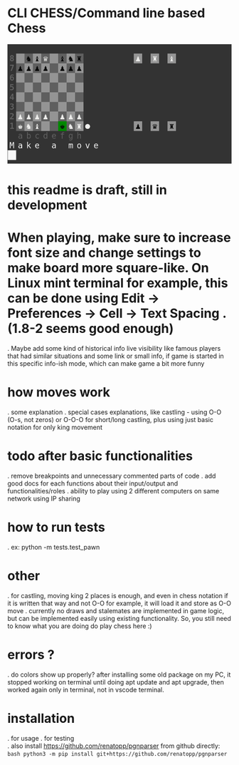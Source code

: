 # CLI CHESS/Command line based Chess

![Image](./static/draft_image.png)


# this readme is draft, still in development

# When playing, make sure to increase font size and change settings to make board more square-like. On Linux mint terminal for example, this can be done using  Edit -> Preferences -> Cell -> Text Spacing . (1.8-2 seems good enough)


. Maybe add some kind of historical info live visibility like famous players that had similar situations and some link or small info, if game is started in this specific info-ish mode, which can make game a bit more funny  

# how moves work
. some explanation
. special cases explanations, like castling - using O-O (O-s, not zeros) or O-O-O for short/long castling, plus using just basic notation for only king movement


# todo after basic functionalities
. remove breakpoints and unnecessary commented parts of code 
. add good docs for each functions about their input/output and functionalities/roles
. ability to play using 2 different computers on same network using IP sharing


# how to run tests
. ex: python -m tests.test_pawn

# other
. for castling, moving king 2 places is enough, and even in chess notation
if it is written that way and not O-O for example, it will load it and store as O-O move
. currently no draws and stalemates are implemented in game logic, but can be implemented easily using existing functionality. So, you still need to know what you are doing do play chess here :)

# errors ?
. do colors show up properly? after installing some old package on my PC, it stopped
working on terminal until doing apt update and apt upgrade, then worked again only in terminal, not in vscode terminal.

# installation
. for usage
. for testing  
    . also install https://github.com/renatopp/pgnparser from github directly:
        ```bash
        python3 -m pip install git+https://github.com/renatopp/pgnparser
        ```

